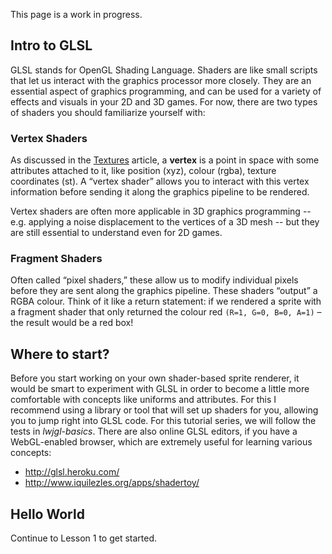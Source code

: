 This page is a work in progress.

## Intro to GLSL

GLSL stands for OpenGL Shading Language. Shaders are like small scripts that let us interact with the graphics processor more closely. They are an essential aspect of graphics programming, and can be used for a variety of effects and visuals in your 2D and 3D games. For now, there are two types of shaders you should familiarize yourself with:

### Vertex Shaders

As discussed in the [Textures](https://github.com/mattdesl/lwjgl-basics/wiki/Textures) article, a **vertex** is a point in space with some attributes attached to it, like position (xyz), colour (rgba), texture coordinates (st). A “vertex shader” allows you to interact with this vertex information before sending it along the graphics pipeline to be rendered.

Vertex shaders are often more applicable in 3D graphics programming -- e.g. applying a noise displacement to the vertices of a 3D mesh -- but they are still essential to understand even for 2D games.

### Fragment Shaders

Often called “pixel shaders,” these allow us to modify individual pixels before they are sent along the graphics pipeline. These shaders “output” a RGBA colour. Think of it like a return statement: if we rendered a sprite with a fragment shader that only returned the colour red `(R=1, G=0, B=0, A=1)` – the result would be a red box! 

## Where to start?

Before you start working on your own shader-based sprite renderer, it would be smart to experiment with GLSL in order to become a little more comfortable with concepts like uniforms and attributes. For this I recommend using a library or tool that will set up shaders for you, allowing you to jump right into GLSL code. For this tutorial series, we will follow the tests in *lwjgl-basics*. There are also online GLSL editors, if you have a WebGL-enabled browser, which are extremely useful for learning various concepts:
- http://glsl.heroku.com/
- http://www.iquilezles.org/apps/shadertoy/

## Hello World

Continue to Lesson 1 to get started.